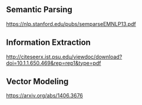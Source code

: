 ## Semantic Parsing 

https://nlp.stanford.edu/pubs/semparseEMNLP13.pdf

## Information Extraction

http://citeseerx.ist.psu.edu/viewdoc/download?doi=10.1.1.650.469&rep=rep1&type=pdf

## Vector Modeling

https://arxiv.org/abs/1406.3676

